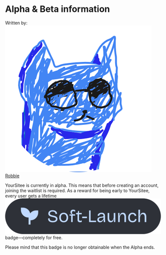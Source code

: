 # Alpha & Beta information

Written by: <img src="../.gitbook/assets/RobskanDrew-modified (2).png" alt="" data-size="line"> [Robbie](../about/contributors.md#robskan-project-lead)

YourSitee is currently in alpha. This means that before creating an account, joining the waitlist is required. As a reward for being early to YourSitee, every user gets a lifetime [<img src="../.gitbook/assets/Soft-Launch Card (1).png" alt="" data-size="line">](profile-badges-101/soft-launch.md) badge—completely for free.

Please mind that this badge is no longer obtainable when the Alpha ends.
